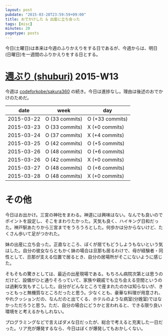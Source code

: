 ```yaml
---
layout: post
pubdate: "2015-03-28T23:59:59+09:00"
title: おでかけした & 出産に立ち会った
tags: [misc]
minutes: 20
pagetype: posts
---
```

今日(土曜日)は本来は今週のふりかえりをする日であるが、今週からは、明日(日曜日)を一週間のふりかえりをする日とする。

# [週ぶり (shuburi)][shuburi] 2015-W13

今週は [codeforkobe/sakura360][] の続き。今日は進捗なし。理由は後述のおでかけのためだ。

date       | week           | day
-----------|----------------|-----------------
2015-03-22 | O (33 commits) | O (+33 commits)
2015-03-23 | O (33 commits) | X (+0 commits)
2015-03-24 | O (37 commits) | X (+4 commits)
2015-03-25 | O (42 commits) | O (+5 commits)
2015-03-26 | O (48 commits) | O (+6 commits)
2015-03-26 | O (42 commits) | X (+0 commits)
2015-03-27 | O (48 commits) | O (+6 commits)
2015-03-28 | O (48 commits) | X (+0 commits)

# その他

今日はお出かけ。三宮の神社をまわる。神道には興味はない。なんでも良いのでポイントを設定し、そこをまわりたかった。天気も良く、ハイキング日和だった。神戸駅あたりから三宮までをうろうろとした。何歩かは分からないけど、たくさん歩いて足がつかれた。

妹の出産に立ち会った。正直なところ、ぼくが居てもどうしようもないという気はした。自分の彼女ならともかく妹の場合は旦那も居るわけで、母が経験者・同性として、旦那が支える位置で居るとき、自分の居場所がそこにないように感じた。

そもそもの驚きとしては、最近の出産現場である。もちろん病院次第とは思うのだけど、設備がひと通りそろっていて、家族や親戚でも立ち会える空間というのは過剰な気もすこしした。自分がどんなところで産まれたのかは知らないが、きっともっと無機質なところだったと思う。少なくとも、豪華な料理が用意され、やれクッションだの、なんだのと出てくる、ホテルのような病室(分娩室)ではなかっただろうと思う。ただ、自分の場合にどうかと言われると、できる限り良い環境をと考えるかもしれない。

プログラミングなどで言えばダメな日だったが、総合で考えると充実した一日だった。リア充が爆発するなら、今日はぼくが爆発してもおかしくない。

[shuburi]: http://shuburi.org
[codeforkobe/sakura360]: https://github.com/codeforkobe/sakura360
